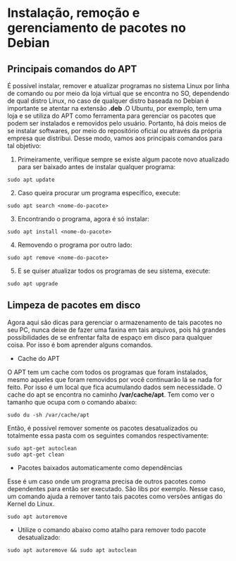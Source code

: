 # Instalação, remoção e gerenciamento de pacotes no Debian
## Principais comandos do APT
É possível instalar, remover e atualizar programas no sistema Linux por linha de comando ou por meio da loja virtual que se encontra no SO, dependendo de qual distro Linux, no caso de qualquer distro baseada no Debian é importante se atentar na extensão **.deb** .O Ubuntu, por exemplo, tem uma loja e se utiliza do APT como ferramenta para gerenciar os pacotes que podem ser instalados e removidos pelo usuário.
Portanto, há dois meios de se instalar softwares, por meio do repositório oficial ou através da própria empresa que distribui. Desse modo, vamos aos principais comandos para tal objetivo:
1. Primeiramente, verifique sempre se existe algum pacote novo atualizado para ser baixado antes de instalar qualquer programa:
```
sudo apt update
```
2. Caso queira procurar um programa específico, execute:
```
sudo apt search <nome-do-pacote>
```
3. Encontrando o programa, agora é só instalar:
```
sudo apt install <nome-do-pacote>
```
4. Removendo o programa por outro lado:
```
sudo apt remove <nome-do-pacote>
```
5. E se quiser atualizar todos os programas de seu sistema, execute:
```
sudo apt upgrade
```

## Limpeza de pacotes em disco
Agora aqui são dicas para gerenciar o armazenamento de tais pacotes no seu PC, nunca deixe de fazer uma faxina em tais arquivos, pois há grandes possibilidades de se enfrentar falta de espaço em disco para qualquer coisa. Por isso é bom aprender alguns comandos.
* Cache do APT

O APT tem um cache com todos os programas que foram instalados, mesmo aqueles que foram removidos por você continuarão lá se nada for feito. Por isso é um local que fica acumulando dados sem necessidade. O cache do apt se encontra no caminho **/var/cache/apt**. Tem como ver o tamanho que ocupa com o comando abaixo:
```
sudo du -sh /var/cache/apt
```
Então, é possível remover somente os pacotes desatualizados ou totalmente essa pasta com os seguintes comandos respectivamente:
```
sudo apt-get autoclean
sudo apt-get clean
```
* Pacotes baixados automaticamente como dependências

Esse é um caso onde um programa precisa de outros pacotes como dependentes para então ser executado. São libs por exemplo. Nesse caso, um comando ajuda a remover tanto tais pacotes como versões antigas do Kernel do Linux.
```
sudo apt autoremove
```
* Utilize o comando abaixo como atalho para remover todo pacote desatualizado:
```
sudo apt autoremove && sudo apt autoclean
```